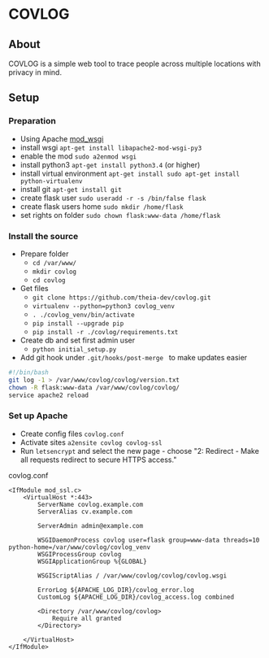 # COVLOG
## About
COVLOG is a simple web tool to trace people across multiple locations with privacy in mind.

## Setup
### Preparation
* Using Apache [mod_wsgi](https://flask.palletsprojects.com/en/1.1.x/deploying/mod_wsgi/)
* install wsgi `apt-get install libapache2-mod-wsgi-py3`
* enable the mod `sudo a2enmod wsgi`
* install python3 `apt-get install python3.4` (or higher)
* install virtual environment `apt-get install sudo apt-get install python-virtualenv`
* install git `apt-get install git`
* create flask user `sudo useradd -r -s /bin/false flask`
* create flask users home `sudo mkdir /home/flask`
* set rights on folder `sudo chown flask:www-data /home/flask`


### Install the source
* Prepare folder
    * `cd /var/www/`
    * `mkdir covlog`
    * `cd covlog`
* Get files
    * `git clone https://github.com/theia-dev/covlog.git`
    * `virtualenv --python=python3 covlog_venv`
    * `. ./covlog_venv/bin/activate`
    * `pip install --upgrade pip`
    * `pip install -r ./covlog/requirements.txt`
* Create db and set first admin user
    * `python initial_setup.py`
* Add git hook  under `.git/hooks/post-merge ` to make updates easier
```bash
#!/bin/bash
git log -1 > /var/www/covlog/covlog/version.txt
chown -R flask:www-data /var/www/covlog/covlog/
service apache2 reload
```

### Set up Apache
* Create config files ```covlog.conf``` 
* Activate sites ```a2ensite covlog covlog-ssl```
* Run ```letsencrypt``` and select the new page - choose "2: Redirect - Make all requests redirect to secure HTTPS access."



covlog.conf
```apacheconf
<IfModule mod_ssl.c>
    <VirtualHost *:443>
        ServerName covlog.example.com
        ServerAlias cv.example.com

        ServerAdmin admin@example.com

        WSGIDaemonProcess covlog user=flask group=www-data threads=10 python-home=/var/www/covlog/covlog_venv
        WSGIProcessGroup covlog
        WSGIApplicationGroup %{GLOBAL}

        WSGIScriptAlias / /var/www/covlog/covlog/covlog.wsgi

        ErrorLog ${APACHE_LOG_DIR}/covlog_error.log
        CustomLog ${APACHE_LOG_DIR}/covlog_access.log combined

        <Directory /var/www/covlog/covlog>
            Require all granted
        </Directory>

    </VirtualHost>
</IfModule>
```